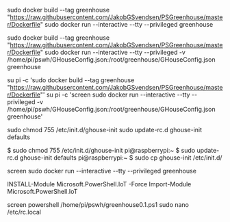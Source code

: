 sudo docker build --tag greenhouse "https://raw.githubusercontent.com/JakobGSvendsen/PSGreenhouse/master/Dockerfile"
sudo docker run --interactive --tty --privileged greenhouse

sudo docker build --tag greenhouse "https://raw.githubusercontent.com/JakobGSvendsen/PSGreenhouse/master/Dockerfile"
 sudo docker run --interactive --tty --privileged -v /home/pi/pswh/GHouseConfig.json:/root/greenhouse/GHouseConfig.json greenhouse

su pi -c 'sudo docker build --tag greenhouse "https://raw.githubusercontent.com/JakobGSvendsen/PSGreenhouse/master/Dockerfile"'
su pi -c 'screen sudo docker run --interactive --tty --privileged -v /home/pi/pswh/GHouseConfig.json:/root/greenhouse/GHouseConfig.json greenhouse'


sudo chmod 755 /etc/init.d/ghouse-init
sudo update-rc.d ghouse-init defaults

$ sudo chmod 755 /etc/init.d/ghouse-init
pi@raspberrypi:~ $ sudo update-rc.d ghouse-init defaults
pi@raspberrypi:~ $ sudo cp ghouse-init /etc/init.d/


screen sudo docker run --interactive --tty --privileged greenhouse

 INSTALL-Module Microsoft.PowerShell.IoT -Force
 Import-Module Microsoft.PowerShell.IoT


screen powershell /home/pi/pswh/greenhouse0.1.ps1
sudo nano /etc/rc.local
